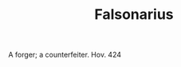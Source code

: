 ---
title: Falsonarius
letter: F
permalink: "/definitions/bld-falsonarius.html"
body: A forger; a counterfeiter. Hov. 424
published_at: '2018-07-07'
source: Black's Law Dictionary 2nd Ed (1910)
layout: post
---